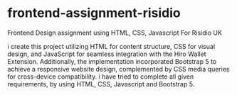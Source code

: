 # frontend-assignment-risidio
Frontend Design assignment using HTML, CSS, Javascript For Risidio UK

i create this project utilizing HTML for content structure, CSS for visual design, and JavaScript for seamless integration with the Hiro Wallet Extension. Additionally, the implementation incorporated Bootstrap 5 to achieve a responsive website design, complemented by CSS media queries for cross-device compatibility. i have tried to complete all given requirements, by using HTML, CSS, Javascript and Bootstrap 5. 